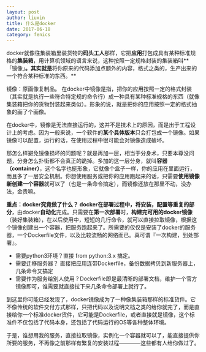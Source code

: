 ```yaml
---
layout: post
author: liuxin
title: 什么是docker
date: 2017-06-18
category: fenics
---
```


docker就像往集装箱里装货物的**码头工人**那样，它把**应用**打包成具有某种标准规格的**集装箱**，用计算机领域的语言来说，这种按照一定规格封装的集装箱叫**「镜像」**。其实就是**将你原来的代码添加点额外的内容，格式之类的，生产出来的一个符合某种标准的东西。**

镜像：原画像复制品。
在docker中镜像是指，把你的应用按照一定的格式封装（其实就是执行一些符合特定规的命令行）成一种具有某种标准规格的东西（就像集装箱把你的货物封装起来类似）。形象的说，就是把你的应用按照一定的格式抽象的画了个画像。

在docker中，镜像是无法直接运行的，这并不是技术上的原因，而是出于工程设计上的考虑。因为一般来说，一个软件的**某个具体版本**只会打包成一个镜像。如果镜像可以配置，运行的话，在使用过程中很可能会对镜像造成破坏。

那怎么样避免镜像损坏的问题呢？就是再加一层，相当于分身术，只要本尊没问题，分身怎么扑街都不会真正的跪掉。多加的这一层分身，就叫**容器（container）**，这个名字也挺形象，它就像个盒子一样，你的应用在里面运行，而且多了一层安全机制。你想使用服务或把你的应用跑起来的话，只需要**使用镜像新创建一个容器**就可以了（也是一条命令搞定），而镜像还放在那里不动，没办法，金贵嘛。

**重点：**docker究竟做了什么？
docker在部署过程中，将**安装，配置等重复的部分**，由docker**自动化**完成。只需要在**第一次部署**时，**构建完可用的docker镜像**（装好集装箱），在以后使用中，短短的几行命令，就可以直接拉取镜像，根据这个镜像创建出一个容器，把服务跑起来了。所需要的仅仅是安装了docker的服务器，一个Dockerfile文件，以及比较流畅的网络而已。真可谓『一次构建，到处部署』。

* 需要python3环境？直接 from python:3.x 搞定。
* 需要迁移服务器？ 直接把应用连带Dockerfile，备份数据拷贝到新服务器上，几条命令又搞定
* 需要作为服务给别人使用？Dockerfile即是最清晰的部署文档，维护一个官方镜像即可，谁需要就直接拉下来几条命令部署上就行了。

到这里你可能已经发现了，docker镜像成为了一种像集装箱那样的标准货件。它不像传统的软件交付方式那样，只把代码以及说明文档之类的给你就完了，而是直接给你一个标准docker货件，它可能是Dockerfile，或者直接就是镜像，这个标准件不仅包括了代码本身，还包括了代码运行的OS等各种整体环境。

于是，谁想用我的服务，直接拉取镜像，实例化一个容器就可以了，能直接提供你所要的服务，不再像之前那样有繁复的安装过程————这些都有人给你做过了。